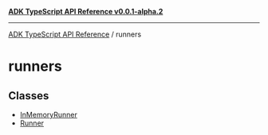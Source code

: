 [**ADK TypeScript API Reference v0.0.1-alpha.2**](../README.md)

***

[ADK TypeScript API Reference](../modules.md) / runners

# runners

## Classes

- [InMemoryRunner](classes/InMemoryRunner.md)
- [Runner](classes/Runner.md)
